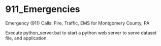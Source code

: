 # 911_Emergencies
Emergency (911) Calls: Fire, Traffic, EMS for Montgomery County, PA

Execute python_server.bat to start a python web server to serve dataset file, and application.
